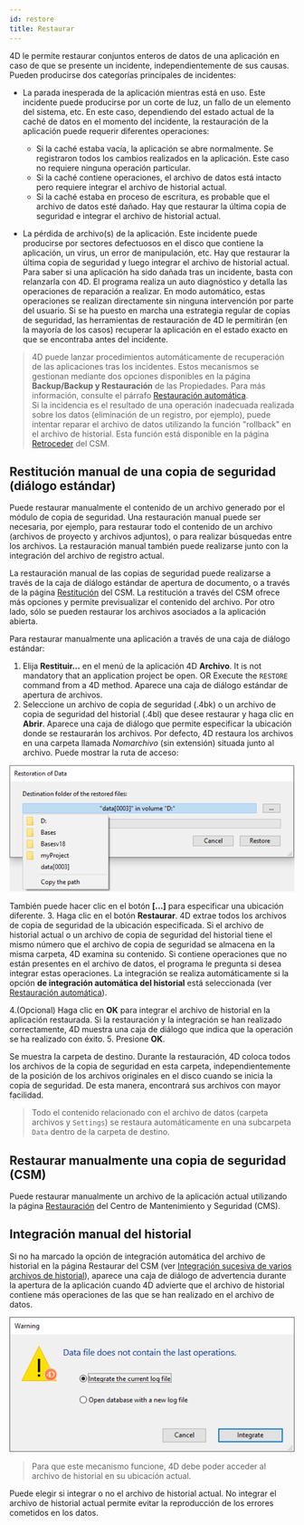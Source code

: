 ```yaml
---
id: restore
title: Restaurar
---
```


4D le permite restaurar conjuntos enteros de datos de una aplicación en caso de que se presente un incidente, independientemente de sus causas. Pueden producirse dos categorías principales de incidentes:

- La parada inesperada de la aplicación mientras está en uso. Este incidente puede producirse por un corte de luz, un fallo de un elemento del sistema, etc. En este caso, dependiendo del estado actual de la caché de datos en el momento del incidente, la restauración de la aplicación puede requerir diferentes operaciones:
    - Si la caché estaba vacía, la aplicación se abre normalmente. Se registraron todos los cambios realizados en la aplicación. Este caso no requiere ninguna operación particular.
    - Si la caché contiene operaciones, el archivo de datos está intacto pero requiere integrar el archivo de historial actual.
    - Si la caché estaba en proceso de escritura, es probable que el archivo de datos esté dañado. Hay que restaurar la última copia de seguridad e integrar el archivo de historial actual.

- La pérdida de archivo(s) de la aplicación. Este incidente puede producirse por sectores defectuosos en el disco que contiene la aplicación, un virus, un error de manipulación, etc. Hay que restaurar la última copia de seguridad y luego integrar el archivo de historial actual. Para saber si una aplicación ha sido dañada tras un incidente, basta con relanzarla con 4D. El programa realiza un auto diagnóstico y detalla las operaciones de reparación a realizar. En modo automático, estas operaciones se realizan directamente sin ninguna intervención por parte del usuario. Si se ha puesto en marcha una estrategia regular de copias de seguridad, las herramientas de restauración de 4D le permitirán (en la mayoría de los casos) recuperar la aplicación en el estado exacto en que se encontraba antes del incidente.

> 4D puede lanzar procedimientos automáticamente de recuperación de las aplicaciones tras los incidentes. Estos mecanismos se gestionan mediante dos opciones disponibles en la página **Backup/Backup y Restauración** de las Propiedades. Para más información, consulte el párrafo [Restauración automática](settings.md#automatic-restore).\
> Si la incidencia es el resultado de una operación inadecuada realizada sobre los datos (eliminación de un registro, por ejemplo), puede intentar reparar el archivo de datos utilizando la función "rollback" en el archivo de historial. Esta función está disponible en la página [Retroceder](MSC/rollback.md) del CSM.

## Restitución manual de una copia de seguridad (diálogo estándar)

Puede restaurar manualmente el contenido de un archivo generado por el módulo de copia de seguridad. Una restauración manual puede ser necesaria, por ejemplo, para restaurar todo el contenido de un archivo (archivos de proyecto y archivos adjuntos), o para realizar búsquedas entre los archivos. La restauración manual también puede realizarse junto con la integración del archivo de registro actual.

La restauración manual de las copias de seguridad puede realizarse a través de la caja de diálogo estándar de apertura de documento, o a través de la página [Restitución](../MSC/restore.md) del CSM. La restitución a través del CSM ofrece más opciones y permite previsualizar el contenido del archivo. Por otro lado, sólo se pueden restaurar los archivos asociados a la aplicación abierta.

Para restaurar manualmente una aplicación a través de una caja de diálogo estándar:

1. Elija **Restituir...** en el menú de la aplicación 4D **Archivo**.
    It is not mandatory that an application project be open.
    OR Execute the `RESTORE` command from a 4D method.
    Aparece una caja de diálogo estándar de apertura de archivos.
2. Seleccione un archivo de copia de seguridad (.4bk) o un archivo de copia de seguridad del historial (.4bl) que desee restaurar y haga clic en **Abrir**.
    Aparece una caja de diálogo que permite especificar la ubicación donde se restaurarán los archivos. Por defecto, 4D restaura los archivos en una carpeta llamada *Nomarchivo* (sin extensión) situada junto al archivo. Puede mostrar la ruta de acceso:

![](../assets/en/Backup/backup07.png)

También puede hacer clic en el botón **[...]** para especificar una ubicación diferente.
3. Haga clic en el botón **Restaurar**.
4D extrae todos los archivos de copia de seguridad de la ubicación especificada.
Si el archivo de historial actual o un archivo de copia de seguridad del historial tiene el mismo número que el archivo de copia de seguridad se almacena en la misma carpeta, 4D examina su contenido. Si contiene operaciones que no están presentes en el archivo de datos, el programa le pregunta si desea integrar estas operaciones. La integración se realiza automáticamente si la opción **de integración automática del historial** está seleccionada (ver [Restauración automática](settings.md#automatic-restore)).

4.(Opcional) Haga clic en **OK** para integrar el archivo de historial en la aplicación restaurada.
Si la restauración y la integración se han realizado correctamente, 4D muestra una caja de diálogo que indica que la operación se ha realizado con éxito.
5. Presione **OK**.

Se muestra la carpeta de destino. Durante la restauración, 4D coloca todos los archivos de la copia de seguridad en esta carpeta, independientemente de la posición de los archivos originales en el disco cuando se inicia la copia de seguridad. De esta manera, encontrará sus archivos con mayor facilidad.

> Todo el contenido relacionado con el archivo de datos (carpeta archivos y `Settings`) se restaura automáticamente en una subcarpeta `Data` dentro de la carpeta de destino.

## Restaurar manualmente una copia de seguridad (CSM)

Puede restaurar manualmente un archivo de la aplicación actual utilizando la página [Restauración](MSC/restore.md) del Centro de Mantenimiento y Seguridad (CMS).

## Integración manual del historial

Si no ha marcado la opción de integración automática del archivo de historial en la página Restaurar del CSM (ver [Integración sucesiva de varios archivos de historial](MSC/restore.md#successive-intergration-of-several-data-log-files)), aparece una caja de diálogo de advertencia durante la apertura de la aplicación cuando 4D advierte que el archivo de historial contiene más operaciones de las que se han realizado en el archivo de datos.

![](../assets/en/Backup/backup08.png)

> Para que este mecanismo funcione, 4D debe poder acceder al archivo de historial en su ubicación actual.

Puede elegir si integrar o no el archivo de historial actual. No integrar el archivo de historial actual permite evitar la reproducción de los errores cometidos en los datos.